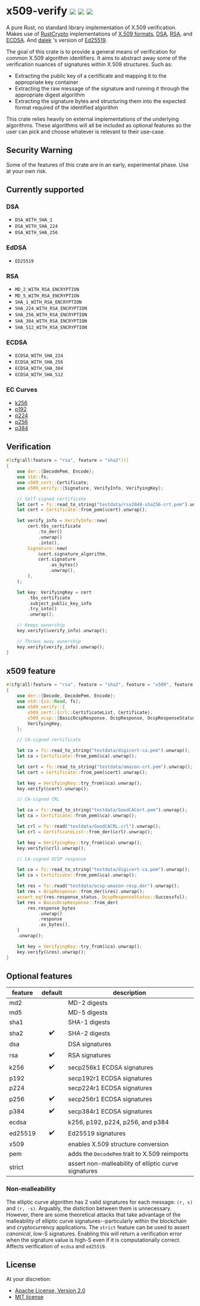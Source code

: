 x509-verify [![](https://img.shields.io/crates/v/x509-verify.svg)](https://crates.io/crates/x509-verify) [![](https://docs.rs/x509-verify/badge.svg)](https://docs.rs/x509-verify) [![](https://github.com/bhesh/x509-verify/actions/workflows/x509-verify.yml/badge.svg?branch=master)](https://github.com/bhesh/x509-verify/actions/workflows/x509-verify.yml)
===========

A pure Rust, no standard library implementation of X.509 verification. Makes use of
[RustCrypto](https://github.com/RustCrypto) implementations of
[X.509 formats](https://github.com/RustCrypto/formats),
[DSA](https://github.com/RustCrypto/signatures/tree/master/dsa),
[RSA](https://github.com/RustCrypto/RSA), and
[ECDSA](https://github.com/RustCrypto/signatures/tree/master/ecdsa). And
[dalek](https://github.com/dalek-cryptography) 's version of
[Ed25519](https://github.com/dalek-cryptography/curve25519-dalek).

The goal of this crate is to provide a general means of verification for common X.509 algorithm identifiers.
It aims to abstract away some of the verification nuances of signatures within X.509 structures. Such as:

- Extracting the public key of a certificate and mapping it to the appropriate key container
- Extracting the raw message of the signature and running it through the appropriate digest algorithm
- Extracting the signature bytes and structuring them into the expected format required of the identified algorithm

This crate relies heavily on external implementations of the underlying algorithms. These algorithms will all be
included as optional features so the user can pick and choose whatever is relevant to their use-case.

## Security Warning

Some of the features of this crate are in an early, experimental phase. Use at your own risk.

## Currently supported

### DSA

- `DSA_WITH_SHA_1`
- `DSA_WITH_SHA_224`
- `DSA_WITH_SHA_256`

### EdDSA

- `ED25519`

### RSA

- `MD_2_WITH_RSA_ENCRYPTION`
- `MD_5_WITH_RSA_ENCRYPTION`
- `SHA_1_WITH_RSA_ENCRYPTION`
- `SHA_224_WITH_RSA_ENCRYPTION`
- `SHA_256_WITH_RSA_ENCRYPTION`
- `SHA_384_WITH_RSA_ENCRYPTION`
- `SHA_512_WITH_RSA_ENCRYPTION`

### ECDSA

- `ECDSA_WITH_SHA_224`
- `ECDSA_WITH_SHA_256`
- `ECDSA_WITH_SHA_384`
- `ECDSA_WITH_SHA_512`

### EC Curves

- [k256](https://github.com/RustCrypto/elliptic-curves/tree/master/k256)
- [p192](https://github.com/RustCrypto/elliptic-curves/tree/master/p192)
- [p224](https://github.com/RustCrypto/elliptic-curves/tree/master/p224)
- [p256](https://github.com/RustCrypto/elliptic-curves/tree/master/p256)
- [p384](https://github.com/RustCrypto/elliptic-curves/tree/master/p384)

## Verification

```rust
#[cfg(all(feature = "rsa", feature = "sha2"))]
{
    use der::{DecodePem, Encode};
    use std::fs;
    use x509_cert::Certificate;
    use x509_verify::{Signature, VerifyInfo, VerifyingKey};

    // Self-signed certificate
    let cert = fs::read_to_string("testdata/rsa2048-sha256-crt.pem").unwrap();
    let cert = Certificate::from_pem(&cert).unwrap();

    let verify_info = VerifyInfo::new(
        cert.tbs_certificate
            .to_der()
            .unwrap()
            .into(),
        Signature::new(
            &cert.signature_algorithm,
            cert.signature
                .as_bytes()
                .unwrap(),
        ),
    );

    let key: VerifyingKey = cert
        .tbs_certificate
        .subject_public_key_info
        .try_into()
        .unwrap();

    // Keeps ownership
    key.verify(&verify_info).unwrap();

    // Throws away ownership
    key.verify(verify_info).unwrap();
}
```

## x509 feature

```rust
#[cfg(all(feature = "rsa", feature = "sha2", feature = "x509", feature = "pem"))]
{
    use der::{Decode, DecodePem, Encode};
    use std::{io::Read, fs};
    use x509_verify::{
        x509_cert::{crl::CertificateList, Certificate},
        x509_ocsp::{BasicOcspResponse, OcspResponse, OcspResponseStatus},
        VerifyingKey,
    };

    // CA-signed certificate

    let ca = fs::read_to_string("testdata/digicert-ca.pem").unwrap();
    let ca = Certificate::from_pem(&ca).unwrap();

    let cert = fs::read_to_string("testdata/amazon-crt.pem").unwrap();
    let cert = Certificate::from_pem(&cert).unwrap();

    let key = VerifyingKey::try_from(&ca).unwrap();
    key.verify(&cert).unwrap();

    // CA-signed CRL

    let ca = fs::read_to_string("testdata/GoodCACert.pem").unwrap();
    let ca = Certificate::from_pem(&ca).unwrap();

    let crl = fs::read("testdata/GoodCACRL.crl").unwrap();
    let crl = CertificateList::from_der(&crl).unwrap();

    let key = VerifyingKey::try_from(&ca).unwrap();
    key.verify(&crl).unwrap();

    // CA-signed OCSP response

    let ca = fs::read_to_string("testdata/digicert-ca.pem").unwrap();
    let ca = Certificate::from_pem(&ca).unwrap();

    let res = fs::read("testdata/ocsp-amazon-resp.der").unwrap();
    let res = OcspResponse::from_der(&res).unwrap();
    assert_eq!(res.response_status, OcspResponseStatus::Successful);
    let res = BasicOcspResponse::from_der(
        res.response_bytes
            .unwrap()
            .response
            .as_bytes(),
    )
    .unwrap();

    let key = VerifyingKey::try_from(&ca).unwrap();
    key.verify(&res).unwrap();
}
```

## Optional features

| **feature** | **default** | **description** |
|-------------|:-----------:|-----------------|
| md2 | | MD-2 digests |
| md5 | | MD-5 digests |
| sha1 | | SHA-1 digests |
| sha2 | ✔️ | SHA-2 digests |
| dsa | | DSA signatures |
| rsa | ✔️ | RSA signatures |
| k256 | ✔️ | secp256k1 ECDSA signatures |
| p192 | | secp192r1 ECDSA signatures |
| p224 | | secp224r1 ECDSA signatures |
| p256 | ✔️ | secp256r1 ECDSA signatures |
| p384 | ✔️ | secp384r1 ECDSA signatures |
| ecdsa | | k256, p192, p224, p256, and p384 |
| ed25519 | ✔️ | Ed25519 signatures |
| x509 | | enables X.509 structure conversion |
| pem | | adds the `DecodePem` trait to X.509 reimports |
| strict | | assert non-malleability of elliptic curve signatures |

### Non-malleability

The elliptic curve algorithm has 2 valid signatures for each message: `(r, s)` and `(r, -s)`.
Arguably, the distiction between them is unnecessary. However, there are some theoretical attacks
that take advantage of the malleability of elliptic curve signatures--particularly within the
blockchain and cryptocurrency applications. The `strict` feature can be used to assert _canonical_,
low-S signatures. Enabling this will return a verification error when the signature value is high-S
even if it is computationally correct. Affects verification of `ecdsa` and `ed25519`.

## License

At your discretion:

- [Apache License, Version 2.0](http://www.apache.org/licenses/LICENSE-2.0)
- [MIT license](http://opensource.org/licenses/MIT)

